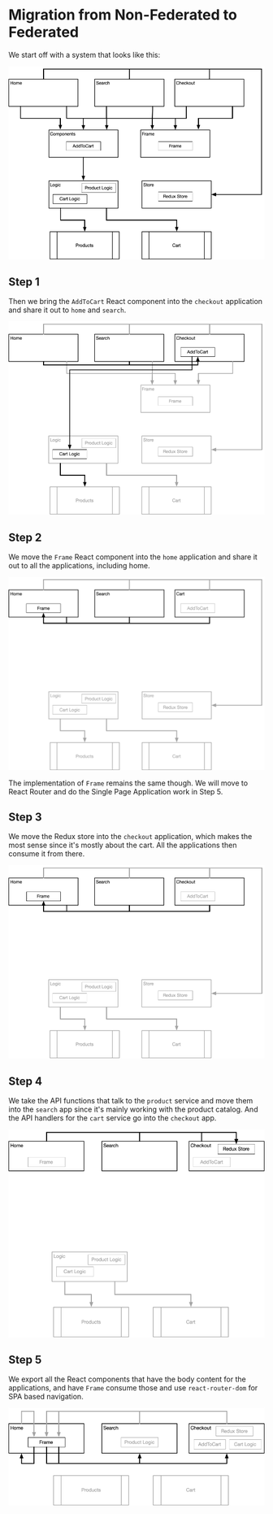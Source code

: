 Migration from Non-Federated to Federated
=========================================

We start off with a system that looks like this:

![Starting Point](./diagrams/original-state.png)

## Step 1

Then we bring the `AddToCart` React component into the `checkout` application and share it out to `home` and `search`.

![Step 1](./diagrams/step-1.png)

## Step 2

We move the `Frame` React component into the `home` application and share it out to all the applications, including home.

![Step 2](./diagrams/step-2.png)

The implementation of `Frame` remains the same though. We will move to React Router and do the Single Page Application work in Step 5.

## Step 3

We move the Redux store into the `checkout` application, which makes the most sense since it's mostly about the cart. All the applications then consume it from there.

![Step 3](./diagrams/step-3.png)

## Step 4

We take the API functions that talk to the `product` service and move them into the `search` app since it's mainly working with the product catalog. And the API handlers for the `cart` service go into the `checkout` app.

![Step 4](./diagrams/step-4.png)

## Step 5

We export all the React components that have the body content for the applications, and have `Frame` consume those and use `react-router-dom` for SPA based navigation.

![Step 5](./diagrams/step-5.png)

